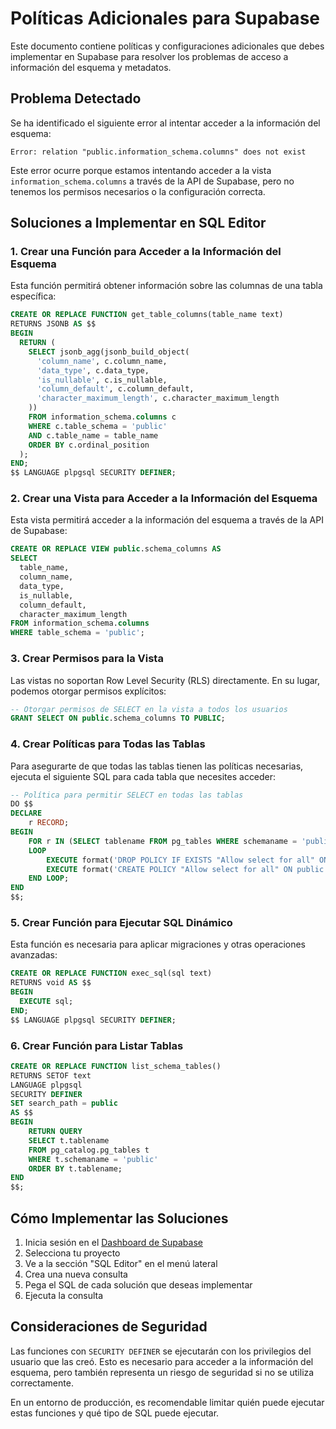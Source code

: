 # Políticas Adicionales para Supabase

Este documento contiene políticas y configuraciones adicionales que debes implementar en Supabase para resolver los problemas de acceso a información del esquema y metadatos.

## Problema Detectado

Se ha identificado el siguiente error al intentar acceder a la información del esquema:

```
Error: relation "public.information_schema.columns" does not exist
```

Este error ocurre porque estamos intentando acceder a la vista `information_schema.columns` a través de la API de Supabase, pero no tenemos los permisos necesarios o la configuración correcta.

## Soluciones a Implementar en SQL Editor

### 1. Crear una Función para Acceder a la Información del Esquema

Esta función permitirá obtener información sobre las columnas de una tabla específica:

```sql
CREATE OR REPLACE FUNCTION get_table_columns(table_name text)
RETURNS JSONB AS $$
BEGIN
  RETURN (
    SELECT jsonb_agg(jsonb_build_object(
      'column_name', c.column_name,
      'data_type', c.data_type,
      'is_nullable', c.is_nullable,
      'column_default', c.column_default,
      'character_maximum_length', c.character_maximum_length
    ))
    FROM information_schema.columns c
    WHERE c.table_schema = 'public'
    AND c.table_name = table_name
    ORDER BY c.ordinal_position
  );
END;
$$ LANGUAGE plpgsql SECURITY DEFINER;
```

### 2. Crear una Vista para Acceder a la Información del Esquema

Esta vista permitirá acceder a la información del esquema a través de la API de Supabase:

```sql
CREATE OR REPLACE VIEW public.schema_columns AS
SELECT 
  table_name,
  column_name,
  data_type,
  is_nullable,
  column_default,
  character_maximum_length
FROM information_schema.columns
WHERE table_schema = 'public';
```

### 3. Crear Permisos para la Vista

Las vistas no soportan Row Level Security (RLS) directamente. En su lugar, podemos otorgar permisos explícitos:

```sql
-- Otorgar permisos de SELECT en la vista a todos los usuarios
GRANT SELECT ON public.schema_columns TO PUBLIC;
```

### 4. Crear Políticas para Todas las Tablas

Para asegurarte de que todas las tablas tienen las políticas necesarias, ejecuta el siguiente SQL para cada tabla que necesites acceder:

```sql
-- Política para permitir SELECT en todas las tablas
DO $$
DECLARE
    r RECORD;
BEGIN
    FOR r IN (SELECT tablename FROM pg_tables WHERE schemaname = 'public')
    LOOP
        EXECUTE format('DROP POLICY IF EXISTS "Allow select for all" ON public.%I', r.tablename);
        EXECUTE format('CREATE POLICY "Allow select for all" ON public.%I FOR SELECT USING (true)', r.tablename);
    END LOOP;
END
$$;
```

### 5. Crear Función para Ejecutar SQL Dinámico

Esta función es necesaria para aplicar migraciones y otras operaciones avanzadas:

```sql
CREATE OR REPLACE FUNCTION exec_sql(sql text)
RETURNS void AS $$
BEGIN
  EXECUTE sql;
END;
$$ LANGUAGE plpgsql SECURITY DEFINER;
```

### 6. Crear Función para Listar Tablas

```sql
CREATE OR REPLACE FUNCTION list_schema_tables()
RETURNS SETOF text
LANGUAGE plpgsql
SECURITY DEFINER
SET search_path = public
AS $$
BEGIN
    RETURN QUERY
    SELECT t.tablename
    FROM pg_catalog.pg_tables t
    WHERE t.schemaname = 'public'
    ORDER BY t.tablename;
END
$$;
```

## Cómo Implementar las Soluciones

1. Inicia sesión en el [Dashboard de Supabase](https://app.supabase.com)
2. Selecciona tu proyecto
3. Ve a la sección "SQL Editor" en el menú lateral
4. Crea una nueva consulta
5. Pega el SQL de cada solución que deseas implementar
6. Ejecuta la consulta

## Consideraciones de Seguridad

Las funciones con `SECURITY DEFINER` se ejecutarán con los privilegios del usuario que las creó. Esto es necesario para acceder a la información del esquema, pero también representa un riesgo de seguridad si no se utiliza correctamente.

En un entorno de producción, es recomendable limitar quién puede ejecutar estas funciones y qué tipo de SQL puede ejecutar.
